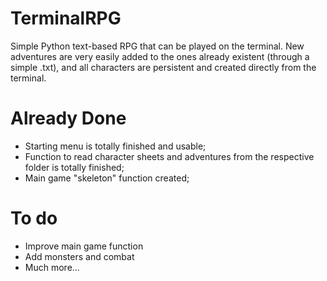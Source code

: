 # TerminalRPG
Simple Python text-based RPG that can be played on the terminal. New adventures are very easily added to the ones already
existent (through a simple .txt), and all characters are persistent and created directly from the terminal.

# Already Done
- Starting menu is totally finished and usable;
- Function to read character sheets and adventures from the respective folder is totally finished;
- Main game "skeleton" function created;

# To do
- Improve main game function
- Add monsters and combat
- Much more...
